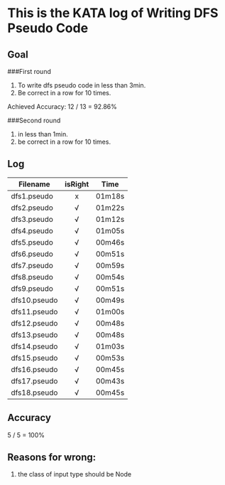 # This is the KATA log of Writing DFS Pseudo Code  

## Goal
  
###First round  
  
1. To write dfs pseudo code in less than 3min.
2. Be correct in a row for 10 times.  
  
Achieved
Accuracy: 12 / 13 = 92.86%

###Second round

1. in less than 1min.
2. be correct in a row for 10 times.  
  
## Log
  
| Filename           | isRight    | Time |
| ------------------ |:----------:|:----:|
| dfs1.pseudo        |x           |01m18s|
| dfs2.pseudo        |√           |01m22s|
| dfs3.pseudo        |√           |01m12s|
| dfs4.pseudo        |√           |01m05s|
| dfs5.pseudo        |√           |00m46s|
| dfs6.pseudo        |√           |00m51s|
| dfs7.pseudo        |√           |00m59s|
| dfs8.pseudo        |√           |00m54s|
| dfs9.pseudo        |√           |00m51s|
| dfs10.pseudo       |√           |00m49s|
| dfs11.pseudo       |√           |01m00s|
| dfs12.pseudo       |√           |00m48s|
| dfs13.pseudo       |√           |00m48s|
| dfs14.pseudo       |√           |01m03s|
| dfs15.pseudo       |√           |00m53s|
| dfs16.pseudo       |√           |00m45s|
| dfs17.pseudo       |√           |00m43s|
| dfs18.pseudo       |√           |00m45s|
  
## Accuracy  
  
5 / 5 = 100%
  
## Reasons for wrong:  
  
1. the class of input type should be Node
